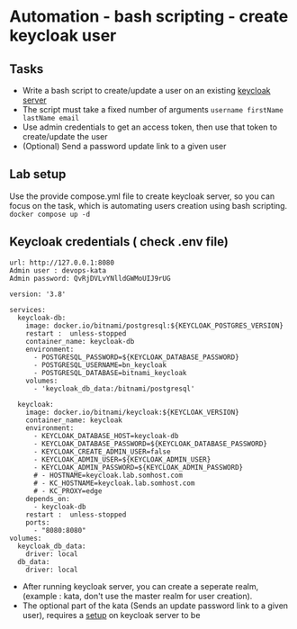 # Automation - bash scripting  - create keycloak user

## Tasks
- Write a bash script to create/update a user on an existing [keycloak server](https://www.keycloak.org/)
- The script must take a fixed number of arguments `username firstName lastName email`
- Use admin credentials to get an access token, then use that token to create/update the user
- (Optional) Send a password update link to a given user

## Lab setup
Use the provide compose.yml file to create keycloak server, so you can focus on the task, which is automating users creation using bash scripting.
`docker compose up -d`

## Keycloak credentials ( check .env file)
```
url: http://127.0.0.1:8080
Admin user : devops-kata
Admin password: QvRjDVLvYNlldGWMoUIJ9rUG
```

```
version: '3.8'

services:
  keycloak-db:
    image: docker.io/bitnami/postgresql:${KEYCLOAK_POSTGRES_VERSION}
    restart :  unless-stopped 
    container_name: keycloak-db
    environment:
      - POSTGRESQL_PASSWORD=${KEYCLOAK_DATABASE_PASSWORD}
      - POSTGRESQL_USERNAME=bn_keycloak
      - POSTGRESQL_DATABASE=bitnami_keycloak
    volumes:
      - 'keycloak_db_data:/bitnami/postgresql'

  keycloak:
    image: docker.io/bitnami/keycloak:${KEYCLOAK_VERSION}
    container_name: keycloak
    environment:
      - KEYCLOAK_DATABASE_HOST=keycloak-db
      - KEYCLOAK_DATABASE_PASSWORD=${KEYCLOAK_DATABASE_PASSWORD}
      - KEYCLOAK_CREATE_ADMIN_USER=false
      - KEYCLOAK_ADMIN_USER=${KEYCLOAK_ADMIN_USER}
      - KEYCLOAK_ADMIN_PASSWORD=${KEYCLOAK_ADMIN_PASSWORD}
      # - HOSTNAME=keycloak.lab.somhost.com
      # - KC_HOSTNAME=keycloak.lab.somhost.com
      # - KC_PROXY=edge
    depends_on:
      - keycloak-db
    restart :  unless-stopped 
    ports:
      - "8080:8080"
volumes:
  keycloak_db_data:
    driver: local
  db_data:
    driver: local
```


- After running keycloak server, you can create a seperate realm, (example : kata, don't use the master realm for user creation).
- The optional part of the kata (Sends an update password link to a given user), requires a [setup](https://server-docs.anaconda.com/en/latest/admin/Keycloak_config/smtp.html) on keycloak server to be

